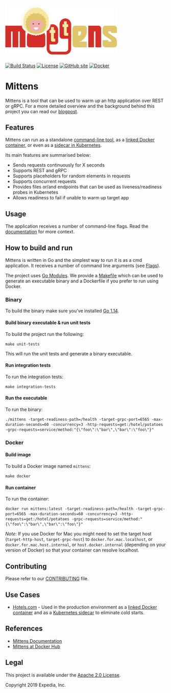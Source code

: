 <h1 align="left">
  <img width="350" alt="Mittens" src="images/mittens_logo.svg">
</h1>

[![Build Status](https://github.com/ExpediaGroup/mittens/workflows/Build/badge.svg)](https://github.com/ExpediaGroup/mittens/actions?query=workflow:"Build")
[![License](https://img.shields.io/badge/License-Apache%202.0-blue.svg)](https://opensource.org/licenses/Apache-2.0)
[![GitHub site](https://img.shields.io/badge/GitHub-site-blue.svg)](https://expediagroup.github.io/mittens/)
[![Docker](https://img.shields.io/badge/docker-mittens-blue.svg)](https://hub.docker.com/r/expediagroup/mittens/)

# Mittens
Mittens is a tool that can be used to warm up an http application over REST or gRPC. For a more detailed overview and the background behind this project you can read our [blogpost](https://medium.com/expedia-group-tech/mittens-warming-up-your-application-f8dd244357b0).

## Features

Mittens can run as a standalone [command-line tool](https://expediagroup.github.io/mittens/docs/installation/running#run-as-a-cmd-application), as a [linked Docker container](https://expediagroup.github.io/mittens/docs/installation/running#run-as-a-linked-docker-container), or even as a [sidecar in Kubernetes](https://expediagroup.github.io/mittens/docs/installation/running#run-as-a-sidecar-on-kubernetes).

Its main features are summarised below:
- Sends requests continuously for X seconds
- Supports REST and gRPC
- Supports placeholders for random elements in requests
- Supports concurrent requests
- Provides files or/and endpoints that can be used as liveness/readiness probes in Kubernetes
- Allows readiness to fail if unable to warm up target app

## Usage
The application receives a number of command-line flags. Read the [documentation](https://expediagroup.github.io/mittens/docs/about/getting-started) for more context.

## How to build and run
Mittens is written in Go and the simplest way to run it is as a cmd application. It receives a number of command line arguments (see [Flags](https://expediagroup.github.io/mittens/docs/about/getting-started#flags)).

The project uses [Go Modules](https://github.com/golang/go/wiki/Modules).
We provide a [Makefile](Makefile) which can be used to generate an executable binary and a Dockerfile if you prefer to run using Docker.

### Binary

To build the binary make sure you've installed [Go 1.14](https://golang.org/dl/).

#### Build binary executable & run unit tests

To build the project run the following:

    make unit-tests

This will run the unit tests and generate a binary executable.

#### Run integration tests

To run the integration tests:

    make integration-tests
   
#### Run the executable

To run the binary:
        
    ./mittens -target-readiness-path=/health -target-grpc-port=6565 -max-duration-seconds=60 -concurrency=3 -http-requests=get:/hotel/potatoes -grpc-requests=service/method:"{\"foo\":\"bar\",\"bar\":\"foo\"}"

### Docker
#### Build image

To build a Docker image named `mittens`:

    make docker

#### Run container

To run the container:

    docker run mittens:latest -target-readiness-path=/health -target-grpc-port=6565 -max-duration-seconds=60 -concurrency=3 -http-requests=get:/hotel/potatoes -grpc-requests=service/method:"{\"foo\":\"bar\",\"bar\":\"foo\"}"

_Note_: If you use Docker for Mac you might need to set the target host (`target-http-host`, `target-grpc-host`) to `docker.for.mac.localhost`, or `docker.for.mac.host.internal`, or `host.docker.internal` (depending on your version of Docker) so that your container can resolve localhost.

## Contributing

Please refer to our [CONTRIBUTING](./CONTRIBUTING.md) file.

## Use Cases

* [Hotels.com](https://www.hotels.com/) - Used in the production environment as a [linked Docker container](https://expediagroup.github.io/mittens/docs/installation/running#run-as-a-linked-docker-container) and as a [Kubernetes sidecar](https://expediagroup.github.io/mittens/docs/installation/running#run-as-a-sidecar-on-kubernetes) to eliminate cold starts. 

## References

* [Mittens Documentation](https://expediagroup.github.io/mittens/docs/about/getting-started)
* [Mittens at Docker Hub](https://hub.docker.com/r/expediagroup/mittens/)

## Legal

This project is available under the [Apache 2.0 License](http://www.apache.org/licenses/LICENSE-2.0.html).

Copyright 2019 Expedia, Inc.
